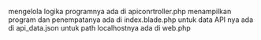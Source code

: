 mengelola logika programnya ada di apiconrtroller.php
menampilkan program dan penempatanya ada di index.blade.php
untuk data API nya ada di api_data.json
untuk path localhostnya ada di web.php
